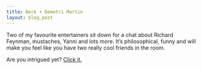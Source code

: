 ```yaml
---
title: Beck + Demetri Martin
layout: blog_post
---
```


Two of my favourite entertainers sit down for a chat about Richard Feynman, mustaches, Yanni and lots more. It’s philosophical, funny and will make you feel like you have two really cool friends in the room.

Are you intrigued yet? [Click it.][1]

 [1]: http://www.beck.com/irrelevant/index.php/demetri-martin-part-one